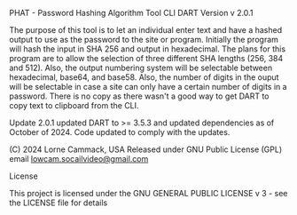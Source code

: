 
PHAT  - Password Hashing Algorithm Tool
CLI DART Version
v 2.0.1

The purpose of this tool is to let an individual enter text and have a hashed
output to use as the password to the site or program. Initially the program
will hash the input in SHA 256 and output in hexadecimal. The plans for this
program are to allow the selection of three different SHA lengths (256, 384
and 512). Also, the output numbering system will be selectable between
hexadecimal, base64, and base58. Also, the number of digits in the ouput
will be selectable in case a site can only have a certain number of digits
in a password. There is no copy as there wasn't a good way to get DART to
copy text to clipboard from the CLI.

Update 2.0.1 updated DART to >= 3.5.3 and updated dependencies 
as of October of 2024. Code updated to comply with the updates.

(C) 2024 Lorne Cammack, USA
Released under GNU Public License (GPL)
email lowcam.socailvideo@gmail.com


License

This project is licensed under the GNU GENERAL PUBLIC LICENSE v 3 - see the LICENSE file for details
